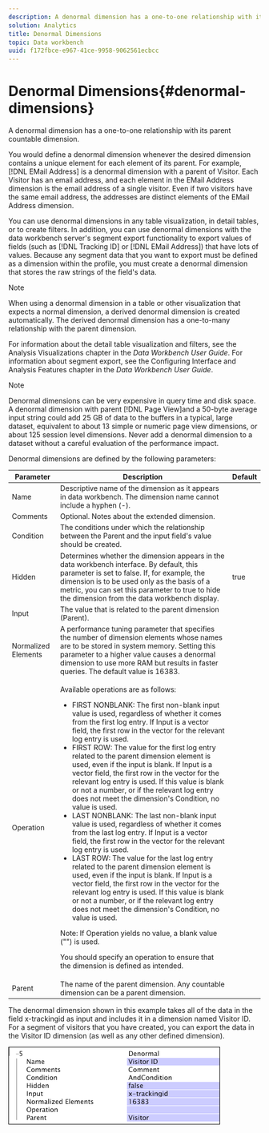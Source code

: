 ```yaml
---
description: A denormal dimension has a one-to-one relationship with its parent countable dimension.
solution: Analytics
title: Denormal Dimensions
topic: Data workbench
uuid: f172fbce-e967-41ce-9958-9062561ecbcc
---
```


# Denormal Dimensions{#denormal-dimensions}

A denormal dimension has a one-to-one relationship with its parent countable dimension.

 You would define a denormal dimension whenever the desired dimension contains a unique element for each element of its parent. For example, [!DNL EMail Address] is a denormal dimension with a parent of Visitor. Each Visitor has an email address, and each element in the EMail Address dimension is the email address of a single visitor. Even if two visitors have the same email address, the addresses are distinct elements of the EMail Address dimension.

You can use denormal dimensions in any table visualization, in detail tables, or to create filters. In addition, you can use denormal dimensions with the data workbench server's segment export functionality to export values of fields (such as [!DNL Tracking ID] or [!DNL EMail Address]) that have lots of values. Because any segment data that you want to export must be defined as a dimension within the profile, you must create a denormal dimension that stores the raw strings of the field's data.

>[!NOTE]
>
>When using a denormal dimension in a table or other visualization that expects a normal dimension, a derived denormal dimension is created automatically. The derived denormal dimension has a one-to-many relationship with the parent dimension.

For information about the detail table visualization and filters, see the Analysis Visualizations chapter in the *Data Workbench User Guide*. For information about segment export, see the Configuring Interface and Analysis Features chapter in the *Data Workbench User Guide*.

>[!NOTE]
>
>Denormal dimensions can be very expensive in query time and disk space. A denormal dimension with parent [!DNL Page View]and a 50-byte average input string could add 25 GB of data to the buffers in a typical, large dataset, equivalent to about 13 simple or numeric page view dimensions, or about 125 session level dimensions. Never add a denormal dimension to a dataset without a careful evaluation of the performance impact.

Denormal dimensions are defined by the following parameters:

<table id="table_532AD791E39B4CF296FFA1C33FB8302E"> 
 <thead> 
  <tr> 
   <th colname="col1" class="entry"> Parameter </th> 
   <th colname="col2" class="entry"> Description </th> 
   <th colname="col3" class="entry"> Default </th> 
  </tr> 
 </thead>
 <tbody> 
  <tr> 
   <td colname="col1"> Name </td> 
   <td colname="col2"> Descriptive name of the dimension as it appears in data workbench. The dimension name cannot include a hyphen (-). </td> 
   <td colname="col3"> </td> 
  </tr> 
  <tr> 
   <td colname="col1"> Comments </td> 
   <td colname="col2"> Optional. Notes about the extended dimension. </td> 
   <td colname="col3"> </td> 
  </tr> 
  <tr> 
   <td colname="col1"> Condition </td> 
   <td colname="col2"> The conditions under which the relationship between the Parent and the input field's value should be created. </td> 
   <td colname="col3"> </td> 
  </tr> 
  <tr> 
   <td colname="col1"> Hidden </td> 
   <td colname="col2"> Determines whether the dimension appears in the data workbench interface. By default, this parameter is set to false. If, for example, the dimension is to be used only as the basis of a metric, you can set this parameter to true to hide the dimension from the data workbench display. </td> 
   <td colname="col3"> true </td> 
  </tr> 
  <tr> 
   <td colname="col1"> Input </td> 
   <td colname="col2"> The value that is related to the parent dimension (Parent). </td> 
   <td colname="col3"> </td> 
  </tr> 
  <tr> 
   <td colname="col1"> Normalized Elements </td> 
   <td colname="col2"> A performance tuning parameter that specifies the number of dimension elements whose names are to be stored in system memory. Setting this parameter to a higher value causes a denormal dimension to use more RAM but results in faster queries. The default value is 16383. </td> 
   <td colname="col3"> </td> 
  </tr> 
  <tr> 
   <td colname="col1"> Operation </td> 
   <td colname="col2"> <p>Available operations are as follows: </p> <p> 
     <ul id="ul_CCDC45838A3941BD949B6D21EA0492B3"> 
      <li id="li_F33898192A82437692B5C15684EFCF64"> FIRST NONBLANK: The first non-blank input value is used, regardless of whether it comes from the first log entry. If <span class="wintitle"> Input</span> is a vector field, the first row in the vector for the relevant log entry is used. </li> 
      <li id="li_4ADD0A368BB74B64AD29126C8E7B333F"> FIRST ROW: The value for the first log entry related to the parent dimension element is used, even if the input is blank. If <span class="wintitle"> Input</span> is a vector field, the first row in the vector for the relevant log entry is used. If this value is blank or not a number, or if the relevant log entry does not meet the dimension's Condition, no value is used. </li> 
      <li id="li_C93CA22ADA634F21A6488BB3BEE7CB23"> LAST NONBLANK: The last non-blank input value is used, regardless of whether it comes from the last log entry. If <span class="wintitle"> Input</span> is a vector field, the first row in the vector for the relevant log entry is used. </li> 
      <li id="li_2FFE585521B14FE5ABBF66AAC47F22C4"> LAST ROW: The value for the last log entry related to the parent dimension element is used, even if the input is blank. If <span class="wintitle"> Input</span> is a vector field, the first row in the vector for the relevant log entry is used. If this value is blank or not a number, or if the relevant log entry does not meet the dimension's Condition, no value is used. </li> 
     </ul> </p> <p> <p>Note:  If Operation yields no value, a blank value ("") is used. </p> </p> <p> You should specify an operation to ensure that the dimension is defined as intended. </p> </td> 
   <td colname="col3"> </td> 
  </tr> 
  <tr> 
   <td colname="col1"> Parent </td> 
   <td colname="col2"> The name of the parent dimension. Any countable dimension can be a parent dimension. </td> 
   <td colname="col3"> </td> 
  </tr> 
 </tbody> 
</table>

The denormal dimension shown in this example takes all of the data in the field x-trackingid as input and includes it in a dimension named Visitor ID. For a segment of visitors that you have created, you can export the data in the Visitor ID dimension (as well as any other defined dimension).

![](assets/cfg_Transformation_Dim_Denormal.png)

